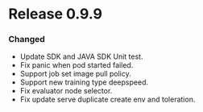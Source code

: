 # Release 0.9.9

### Changed

- Update SDK and JAVA SDK Unit test.
- Fix panic when pod started failed.
- Support job set image pull policy.
- Support new training type deepspeed.
- Fix evaluator node selector.
- Fix update serve duplicate create env and toleration.